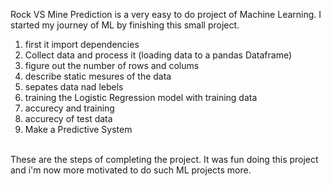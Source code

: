 Rock VS Mine Prediction is a very easy to do project of Machine Learning.
I started my journey of ML by finishing this small project.
<br>
  1. first it import dependencies
  2. Collect data and process it (loading data to a pandas Dataframe)
  3. figure out the number of rows and colums
  4. describe static mesures of the data
  5. sepates data nad lebels
  6. training the Logistic Regression model with training data
  7. accurecy and training
  8. accurecy of test data
  9. Make a Predictive System
<br>
These are the steps of completing the project.
It was fun doing this project and i'm now more motivated to do such ML projects more.
